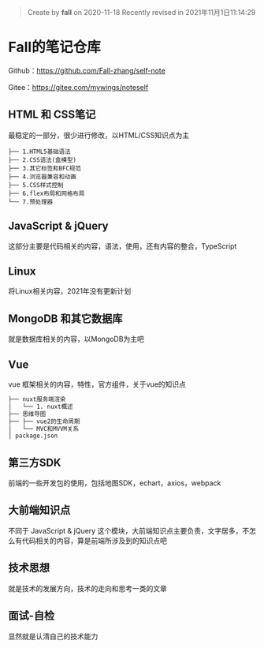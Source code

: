 > Create by **fall** on 2020-11-18
> Recently revised in 2021年11月1日11:14:29

# Fall的笔记仓库

Github：https://github.com/Fall-zhang/self-note

Gitee：https://gitee.com/mywings/noteself

## HTML 和 CSS笔记

最稳定的一部分，很少进行修改，以HTML/CSS知识点为主

```
├── 1.HTML5基础语法
├── 2.CSS语法(盒模型)
├── 3.其它标签和BFC规范
├── 4.浏览器兼容和动画
├── 5.CSS样式控制
├── 6.flex布局和网格布局
└── 7.预处理器
```

## JavaScript & jQuery

这部分主要是代码相关的内容，语法，使用，还有内容的整合，TypeScript

## Linux

将Linux相关内容，2021年没有更新计划

## MongoDB 和其它数据库

就是数据库相关的内容，以MongoDB为主吧

## Vue

vue 框架相关的内容，特性，官方组件，关于vue的知识点

```markdown
├── nuxt服务端渲染
│   └── 1. nuxt概述
├── 思维导图
├── ├── vue2的生命周期 
│   └── MVC和MVVM关系
│ package.json
```

## 第三方SDK

前端的一些开发包的使用，包括地图SDK，echart，axios，webpack

## 大前端知识点

不同于 JavaScript & jQuery 这个模块，大前端知识点主要负责，文字居多，不怎么有代码相关的内容，算是前端所涉及到的知识点吧

## 技术思想

就是技术的发展方向，技术的走向和思考一类的文章

## 面试-自检

显然就是认清自己的技术能力

